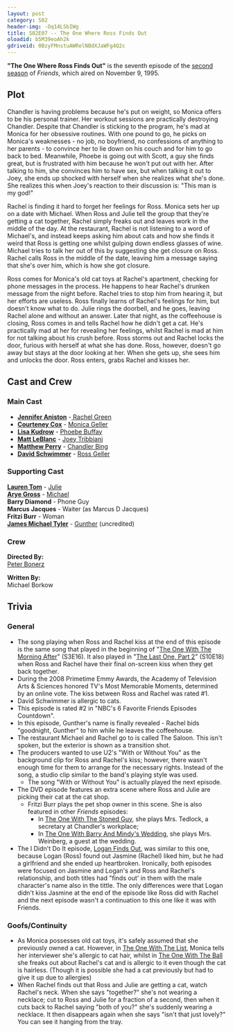 ```yaml
---
layout: post 
category: S02 
header-img: -Oq14LSbIWg 
title: S02E07 -- The One Where Ross Finds Out 
oloadid: b5M39eoAh2k 
gdriveid: 0BzyFMnstuAWRelNBdXJaWFg4Q2c 
--- 
```

<!--more--> 
<b>"The One Where Ross Finds Out"</b> is the seventh episode of the <a href="/wiki/Second_season" title="Second season" class="mw-redirect">second season</a> of <i>Friends</i>, which aired on November 9, 1995.
<h2><span class="mw-headline" id="Plot">Plot</span></h2>
<p>Chandler is having problems because he's put on weight, so Monica offers to be his personal trainer. Her workout sessions are practically destroying Chandler. Despite that Chandler is sticking to the program, he's mad at Monica for her obsessive routines. With one pound to go, he picks on Monica's weaknesses - no job, no boyfriend, no confessions of anything to her parents - to convince her to lie down on his couch and for him to go back to bed. Meanwhile, Phoebe is going out with Scott, a guy she finds great, but is frustrated with him because he won't put out with her. After talking to him, she convinces him to have sex, but when talking it out to Joey, she ends up shocked with herself when she realizes what she's done. She realizes this when Joey's reaction to their discussion is: "This man is my god!"
</p><p>Rachel is finding it hard to forget her feelings for Ross. Monica sets her up on a date with Michael. When Ross and Julie tell the group that they're getting a cat together, Rachel simply freaks out and leaves work in the middle of the day. At the restaurant, Rachel is not listening to a word of Michael's, and instead keeps asking him about cats and how she finds it weird that Ross is getting one whilst gulping down endless glasses of wine. Michael tries to talk her out of this by suggesting she get closure on Ross. Rachel calls Ross in the middle of the date, leaving him a message saying that she's over him, which is how she got closure.
</p><p>Ross comes for Monica's old cat toys at Rachel's apartment, checking for phone messages in the process. He happens to hear Rachel's drunken message from the night before. Rachel tries to stop him from hearing it, but her efforts are useless. Ross finally learns of Rachel's feelings for him, but doesn't know what to do. Julie rings the doorbell, and he goes, leaving Rachel alone and without an answer. Later that night, as the coffeehouse is closing, Ross comes in and tells Rachel how he didn't get a cat. He's practically mad at her for revealing her feelings, whilst Rachel is mad at him for not talking about his crush before. Ross storms out and Rachel locks the door, furious with herself at what she has done. Ross, however, doesn't go away but stays at the door looking at her. When she gets up, she sees him and unlocks the door. Ross enters, grabs Rachel and kisses her.
</p>
<h2><span class="mw-headline" id="Cast_and_Crew">Cast and Crew</span></h2>
<h3><span class="mw-headline" id="Main_Cast">Main Cast</span></h3>
<ul><li> <b><a href="/wiki/Jennifer_Aniston" title="Jennifer Aniston">Jennifer Aniston</a></b> -<a href="/wiki/Rachel_Green" title="Rachel Green">&#160;Rachel Green</a>
</li><li> <b><a href="/wiki/Courteney_Cox" title="Courteney Cox">Courteney Cox</a></b> - <a href="/wiki/Monica_Geller" title="Monica Geller" class="mw-redirect">Monica Geller</a>
</li><li> <b><a href="/wiki/Lisa_Kudrow" title="Lisa Kudrow">Lisa Kudrow</a></b> - <a href="/wiki/Phoebe_Buffay" title="Phoebe Buffay">Phoebe Buffay</a>
</li><li> <b><a href="/wiki/Matt_LeBlanc" title="Matt LeBlanc">Matt LeBlanc</a></b> - <a href="/wiki/Joey_Tribbiani" title="Joey Tribbiani" class="mw-redirect">Joey Tribbiani</a>
</li><li> <b><a href="/wiki/Matthew_Perry" title="Matthew Perry">Matthew Perry</a></b> - <a href="/wiki/Chandler_Bing" title="Chandler Bing">Chandler Bing</a>
</li><li> <b><a href="/wiki/David_Schwimmer" title="David Schwimmer">David Schwimmer</a></b> - <a href="/wiki/Ross_Geller" title="Ross Geller">Ross Geller</a>
</li></ul>
<h3><span class="mw-headline" id="Supporting_Cast">Supporting Cast</span></h3>
<p><b><a href="/wiki/Lauren_Tom" title="Lauren Tom">Lauren Tom</a></b> - <a href="/wiki/Julie" title="Julie">Julie</a><br />
<b><a href="/wiki/Arye_Gross" title="Arye Gross">Arye Gross</a></b> - <a href="/wiki/Michael" title="Michael">Michael</a><br />
<b>Barry Diamond</b> - Phone Guy<br />
<b>Marcus Jacques</b> - Waiter (as Marcus D Jacques)<br />
<b>Fritzi Burr</b> - Woman<br />
<b><a href="/wiki/James_Michael_Tyler" title="James Michael Tyler">James Michael Tyler</a></b> - <a href="/wiki/Gunther" title="Gunther">Gunther</a> (uncredited)<br />
</p>
<h3><span class="mw-headline" id="Crew">Crew</span></h3>
<p><b>Directed By:</b><br /> 
<a href="/wiki/Peter_Bonerz" title="Peter Bonerz">Peter Bonerz</a><br />
</p><p><b>Written By:</b><br /> 
Michael Borkow<br />
</p>
<h2><span class="mw-headline" id="Trivia">Trivia</span></h2>
<h3><span class="mw-headline" id="General">General</span></h3>
<ul><li>The song playing when Ross and Rachel kiss at the end of this episode is the same song that played in the beginning of "<a href="/wiki/The_One_With_The_Morning_After" title="The One With The Morning After">The One With The Morning After</a>" (S3E16). It also played in "<a href="/wiki/The_Last_One,_Part_2" title="The Last One, Part 2">The Last One, Part 2</a>" (S10E18) when Ross and Rachel have their final on-screen kiss when they get back together.
</li><li>During the 2008 Primetime Emmy Awards, the Academy of Television Arts &amp; Sciences honored TV's Most Memorable Moments, determined by an online vote. The kiss between Ross and Rachel was rated #1.
</li><li>David Schwimmer is allergic to cats.
</li><li>This episode is rated #2 in "NBC's 6 Favorite Friends Episodes Countdown".
</li><li>In this episode, Gunther's name is finally revealed - Rachel bids "goodnight, Gunther" to him while he leaves the coffeehouse.
</li><li>The restaurant Michael and Rachel go to is called The Saloon. This isn't spoken, but the exterior is shown as a transition shot.
</li><li>The producers wanted to use U2's "With or Without You" as the background clip for Ross and Rachel's kiss; however, there wasn't enough time for them to arrange for the necessary rights. Instead of the song, a studio clip similar to the band's playing style was used.
<ul><li> The song "With or Without You" is actually played the next episode.
</li></ul>
</li><li>The DVD episode features an extra scene where Ross and Julie are picking their cat at the cat shop.
<ul><li>Fritzi Burr plays the pet shop owner in this scene. She is also featured in other <i>Friends</i> episodes:
<ul><li>In <a href="/wiki/The_One_With_The_Stoned_Guy" title="The One With The Stoned Guy">The One With The Stoned Guy</a>, she plays Mrs. Tedlock, a secretary at Chandler's workplace;
</li><li>In <a href="/wiki/The_One_With_Barry_And_Mindy%27s_Wedding" title="The One With Barry And Mindy's Wedding">The One With Barry And Mindy's Wedding</a>, she plays Mrs. Weinberg, a guest at the wedding.
</li></ul>
</li></ul>
</li><li>The I Didn't Do It episode, <a href="http://ididntdoit.wikia.com/wiki/Logan_Finds_Out!" class="extiw" title="w:c:ididntdoit:Logan Finds Out!">Logan Finds Out</a>, was similar to this one, because Logan (Ross) found out Jasmine (Rachel) liked him, but he had a girlfriend and she ended up heartbroken. Ironically, both episodes were focused on Jasmine and Logan's and Ross and Rachel's relationship, and both titles had "finds out' in them with the male character's name also in the tittle. The only differences were that Logan didn't kiss Jasmine at the end of the episode like Ross did with Rachel and the next episode wasn't a continuation to this one like it was with Friends.
</li></ul>
<h3><span class="mw-headline" id="Goofs.2FContinuity">Goofs/Continuity</span></h3>
<ul><li>As Monica possesses old cat toys, it's safely assumed that she previously owned a cat. However, in <a href="/wiki/The_One_With_The_List" title="The One With The List">The One With The List</a>, Monica tells her interviewer she's allergic to cat hair, whilst in <a href="/wiki/The_One_With_The_Ball" title="The One With The Ball">The One With The Ball</a> she freaks out about Rachel's cat and is allergic to it even though the cat is hairless. (Though it is possible she had a cat previously but had to give it up due to allergies)
</li><li>When Rachel finds out that Ross and Julie are getting a cat, watch Rachel's neck. When she says "together?" she's not wearing a necklace; cut to Ross and Julie for a fraction of a second, then when it cuts back to Rachel saying "both of you?" she's suddenly wearing a necklace. It then disappears again when she says "isn't that just lovely?" You can see it hanging from the tray.
</li></ul>
